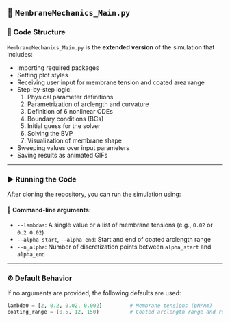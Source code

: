 ## 📄 `MembraneMechanics_Main.py`

### 🧩 Code Structure

`MembraneMechanics_Main.py` is the **extended version** of the simulation that includes:

- Importing required packages  
- Setting plot styles  
- Receiving user input for membrane tension and coated area range  
- Step-by-step logic:
  1. Physical parameter definitions  
  2. Parametrization of arclength and curvature  
  3. Definition of 6 nonlinear ODEs  
  4. Boundary conditions (BCs)  
  5. Initial guess for the solver  
  6. Solving the BVP  
  7. Visualization of membrane shape  
- Sweeping values over input parameters  
- Saving results as animated GIFs  

---

### ▶️ Running the Code

After cloning the repository, you can run the simulation using:



#### 🔧 Command-line arguments:

- `--lambdas`: A single value or a list of membrane tensions (e.g., `0.02` or `0.2 0.02`)  
- `--alpha_start`, `--alpha_end`: Start and end of coated arclength range  
- `--n_alpha`: Number of discretization points between `alpha_start` and `alpha_end`  

---

### ⚙️ Default Behavior

If no arguments are provided, the following defaults are used:

```python
lambda0 = [2, 0.2, 0.02, 0.002]         # Membrane tensions (pN/nm)
coating_range = (0.5, 12, 150)          # Coated arclength range and resolution
